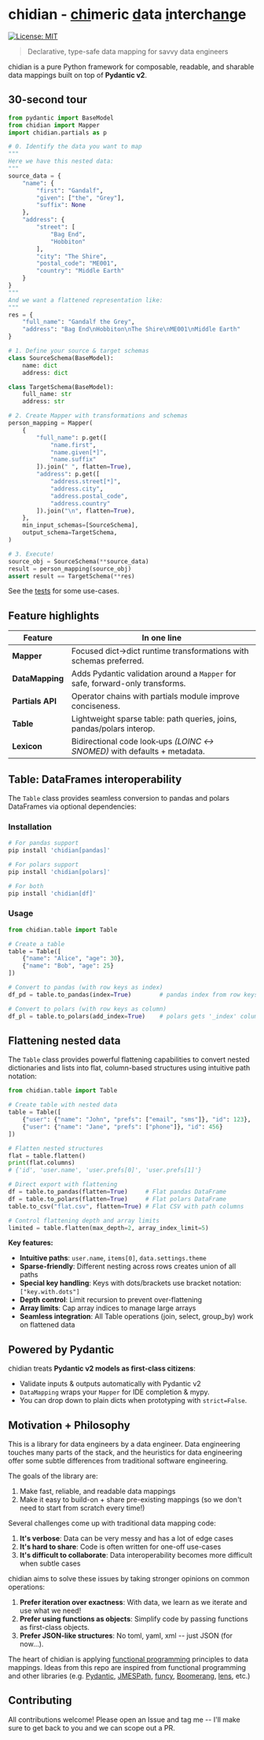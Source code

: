 # chidian - <ins alt="chi">chi</ins>meric <ins alt="d̲">d</ins>ata <ins alt="i̲">i</ins>nterch<ins alt="a̲n̲">an</ins>ge

[![License: MIT](https://img.shields.io/badge/License-MIT-yellow.svg)](https://opensource.org/licenses/MIT)

> Declarative, type-safe data mapping for savvy data engineers

chidian is a pure Python framework for composable, readable, and sharable data mappings built on top of **Pydantic v2**.

## 30-second tour
```python
from pydantic import BaseModel
from chidian import Mapper
import chidian.partials as p

# 0. Identify the data you want to map
"""
Here we have this nested data:
"""
source_data = {
    "name": {
        "first": "Gandalf",
        "given": ["the", "Grey"],
        "suffix": None
    },
    "address": {
        "street": [
            "Bag End",
            "Hobbiton"
        ],
        "city": "The Shire",
        "postal_code": "ME001",
        "country": "Middle Earth"
    }
}
"""
And we want a flattened representation like:
"""
res = {
    "full_name": "Gandalf the Grey",
    "address": "Bag End\nHobbiton\nThe Shire\nME001\nMiddle Earth"
}

# 1. Define your source & target schemas
class SourceSchema(BaseModel):
    name: dict
    address: dict

class TargetSchema(BaseModel):
    full_name: str
    address: str

# 2. Create Mapper with transformations and schemas
person_mapping = Mapper(
    {
        "full_name": p.get([
            "name.first",
            "name.given[*]",
            "name.suffix"
        ]).join(" ", flatten=True),
        "address": p.get([
            "address.street[*]",
            "address.city",
            "address.postal_code",
            "address.country"
        ]).join("\n", flatten=True),
    },
    min_input_schemas=[SourceSchema],
    output_schema=TargetSchema,
)

# 3. Execute!
source_obj = SourceSchema(**source_data)
result = person_mapping(source_obj)
assert result == TargetSchema(**res)
```

See the [tests](/chidian/tests) for some use-cases.

## Feature highlights

| Feature          | In one line                                                                  |
| ---------------- | ---------------------------------------------------------------------------- |
| **Mapper**       | Focused dict→dict runtime transformations with schemas preferred.            |
| **DataMapping**  | Adds Pydantic validation around a `Mapper` for safe, forward-only transforms. |
| **Partials API** | Operator chains with partials module improve conciseness.           |
| **Table**        | Lightweight sparse table: path queries, joins, pandas/polars interop.        |
| **Lexicon**      | Bidirectional code look‑ups *(LOINC ↔ SNOMED)* with defaults + metadata.     |


## Table: DataFrames interoperability

The `Table` class provides seamless conversion to pandas and polars DataFrames via optional dependencies:

### Installation

```bash
# For pandas support
pip install 'chidian[pandas]'

# For polars support
pip install 'chidian[polars]'

# For both
pip install 'chidian[df]'
```

### Usage

```python
from chidian.table import Table

# Create a table
table = Table([
    {"name": "Alice", "age": 30},
    {"name": "Bob", "age": 25}
])

# Convert to pandas (with row keys as index)
df_pd = table.to_pandas(index=True)        # pandas index from row keys

# Convert to polars (with row keys as column)
df_pl = table.to_polars(add_index=True)    # polars gets '_index' column
```

## Flattening nested data

The `Table` class provides powerful flattening capabilities to convert nested dictionaries and lists into flat, column-based structures using intuitive path notation:

```python
from chidian.table import Table

# Create table with nested data
table = Table([
    {"user": {"name": "John", "prefs": ["email", "sms"]}, "id": 123},
    {"user": {"name": "Jane", "prefs": ["phone"]}, "id": 456}
])

# Flatten nested structures
flat = table.flatten()
print(flat.columns)
# {'id', 'user.name', 'user.prefs[0]', 'user.prefs[1]'}

# Direct export with flattening
df = table.to_pandas(flatten=True)     # Flat pandas DataFrame
df = table.to_polars(flatten=True)     # Flat polars DataFrame
table.to_csv("flat.csv", flatten=True) # Flat CSV with path columns

# Control flattening depth and array limits
limited = table.flatten(max_depth=2, array_index_limit=5)
```

**Key features:**
- **Intuitive paths**: `user.name`, `items[0]`, `data.settings.theme`
- **Sparse-friendly**: Different nesting across rows creates union of all paths
- **Special key handling**: Keys with dots/brackets use bracket notation: `["key.with.dots"]`
- **Depth control**: Limit recursion to prevent over-flattening
- **Array limits**: Cap array indices to manage large arrays
- **Seamless integration**: All Table operations (join, select, group_by) work on flattened data

## Powered by Pydantic

chidian treats **Pydantic v2 models as first‑class citizens**:

* Validate inputs & outputs automatically with Pydantic v2
* `DataMapping` wraps your `Mapper` for IDE completion & mypy.
* You can drop down to plain dicts when prototyping with `strict=False`.


## Motivation + Philosophy

This is a library for data engineers by a data engineer. Data engineering touches many parts of the stack, and the heuristics for data engineering offer some subtle differences from traditional software engineering.

The goals of the library are:
1. Make fast, reliable, and readable data mappings
2. Make it easy to build-on + share pre-existing mappings (so we don't need to start from scratch every time!)

Several challenges come up with traditional data mapping code:
1. **It's verbose**: Data can be very messy and has a lot of edge cases
2. **It's hard to share**: Code is often written for one-off use-cases
3. **It's difficult to collaborate**: Data interoperability becomes more difficult when subtle cases

chidian aims to solve these issues by taking stronger opinions on common operations:
1. **Prefer iteration over exactness**: With data, we learn as we iterate and use what we need!
2. **Prefer using functions as objects**: Simplify code by passing functions as first-class objects.
3. **Prefer JSON-like structures**: No toml, yaml, xml -- just JSON (for now...).

The heart of chidian is applying [functional programming](https://en.wikipedia.org/wiki/Functional_programming) principles to data mappings.
Ideas from this repo are inspired from functional programming and other libraries (e.g. [Pydantic](https://github.com/pydantic/pydantic), [JMESPath](https://github.com/jmespath), [funcy](https://github.com/Suor/funcy), [Boomerang](https://github.com/boomerang-lang/boomerang/tree/master), [lens](https://hackage.haskell.org/package/lens), etc.)

## Contributing

All contributions welcome! Please open an Issue and tag me -- I'll make sure to get back to you and we can scope out a PR.
